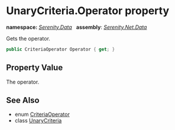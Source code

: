 # UnaryCriteria.Operator property
**namespace:** *[Serenity.Data](../../README.md#serenity.data-namespace)*   **assembly**: *[Serenity.Net.Data](../../README.md)*

Gets the operator.

```csharp
public CriteriaOperator Operator { get; }
```

## Property Value

The operator.

## See Also

* enum [CriteriaOperator](../CriteriaOperator.md)
* class [UnaryCriteria](../UnaryCriteria.md)